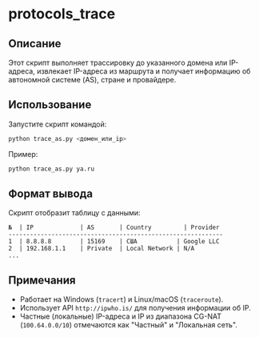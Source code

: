 # protocols_trace

## Описание
Этот скрипт выполняет трассировку до указанного домена или IP-адреса, извлекает IP-адреса из маршрута и получает информацию об автономной системе (AS), стране и провайдере.

## Использование
Запустите скрипт командой:
```sh
python trace_as.py <домен_или_ip>
```
Пример:
```sh
python trace_as.py ya.ru
```

## Формат вывода
Скрипт отобразит таблицу с данными:
```
№  | IP             | AS       | Country         | Provider
------------------------------------------------------------
1  | 8.8.8.8        | 15169    | США           | Google LLC
2  | 192.168.1.1    | Private  | Local Network | N/A
...
```

## Примечания
- Работает на Windows (`tracert`) и Linux/macOS (`traceroute`).
- Использует API `http://ipwho.is/` для получения информации об IP.
- Частные (локальные) IP-адреса и IP из диапазона CG-NAT (`100.64.0.0/10`) отмечаются как "Частный" и "Локальная сеть".
